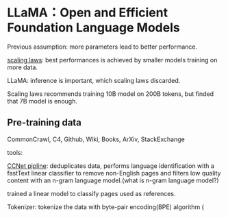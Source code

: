 # LLaMA：Open and Efficient Foundation Language Models

Previous assumption: more parameters lead to better performance. 

[scaling laws](https://arxiv.org/abs/2203.15556): best performances is achieved by smaller models training on more data.

LLaMA: inference is important, which scaling laws discarded.

Scaling laws recommends training 10B model on 200B tokens,  but finded that 7B model is enough.

## Pre-training data

CommonCrawl, C4, Github, Wiki, Books, ArXiv, StackExchange

tools: 

[CCNet pipline](https://arxiv.org/abs/1911.00359): deduplicates data, performs language identification with
a fastText linear classifier to remove non-English pages and filters low quality content with an n-gram language model.(what is n-gram language model?)

trained a linear model to classify pages used as references.

Tokenizer: tokenize the data with byte-pair encoding(BPE) algorithm (
